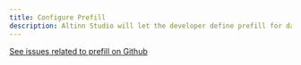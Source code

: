 ```yaml
---
title: Configure Prefill
description: Altinn Studio will let the developer define prefill for datamodel from register and profile
---
```





[See issues related to prefill on Github](https://github.com/Altinn/altinn-studio/labels/prefill)
